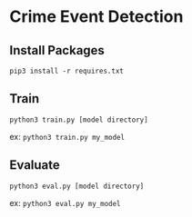 # Crime Event Detection

## Install Packages

`pip3 install -r requires.txt`

## Train

`python3 train.py [model directory]`

ex: `python3 train.py my_model`

## Evaluate

`python3 eval.py [model directory]`

ex: `python3 eval.py my_model`
